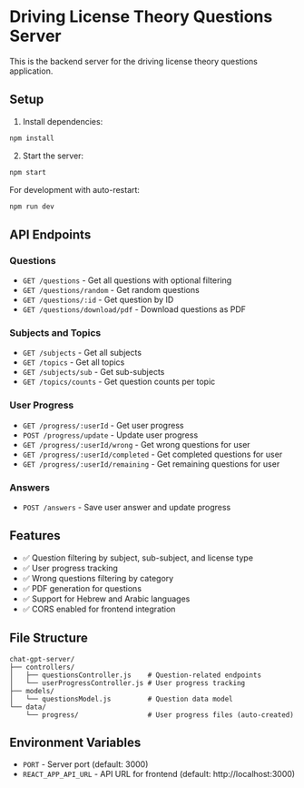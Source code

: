 # Driving License Theory Questions Server

This is the backend server for the driving license theory questions application.

## Setup

1. Install dependencies:
```bash
npm install
```

2. Start the server:
```bash
npm start
```

For development with auto-restart:
```bash
npm run dev
```

## API Endpoints

### Questions
- `GET /questions` - Get all questions with optional filtering
- `GET /questions/random` - Get random questions
- `GET /questions/:id` - Get question by ID
- `GET /questions/download/pdf` - Download questions as PDF

### Subjects and Topics
- `GET /subjects` - Get all subjects
- `GET /topics` - Get all topics
- `GET /subjects/sub` - Get sub-subjects
- `GET /topics/counts` - Get question counts per topic

### User Progress
- `GET /progress/:userId` - Get user progress
- `POST /progress/update` - Update user progress
- `GET /progress/:userId/wrong` - Get wrong questions for user
- `GET /progress/:userId/completed` - Get completed questions for user
- `GET /progress/:userId/remaining` - Get remaining questions for user

### Answers
- `POST /answers` - Save user answer and update progress

## Features

- ✅ Question filtering by subject, sub-subject, and license type
- ✅ User progress tracking
- ✅ Wrong questions filtering by category
- ✅ PDF generation for questions
- ✅ Support for Hebrew and Arabic languages
- ✅ CORS enabled for frontend integration

## File Structure

```
chat-gpt-server/
├── controllers/
│   ├── questionsController.js    # Question-related endpoints
│   └── userProgressController.js # User progress tracking
├── models/
│   └── questionsModel.js         # Question data model
└── data/
    └── progress/                 # User progress files (auto-created)
```

## Environment Variables

- `PORT` - Server port (default: 3000)
- `REACT_APP_API_URL` - API URL for frontend (default: http://localhost:3000)
